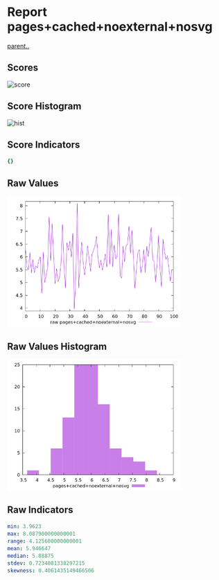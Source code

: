 # Report pages+cached+noexternal+nosvg

[parent..](./..)  


## Scores

![score](./score.png)  

## Score Histogram

![hist](./hist.png)  

## Score Indicators

```yaml
{}

```

## Raw Values

![raw](./raw.png)  

## Raw Values Histogram

![raw hist](./raw_hist.png)  

## Raw Indicators

```yaml
min: 3.9623
max: 8.087900000000001
range: 4.125600000000001
mean: 5.946647
median: 5.88875
stdev: 0.7234081338297215
skewness: 0.4061435149466506

```

<style>
  img {
    max-width: 80%;
  }
</style>
      
